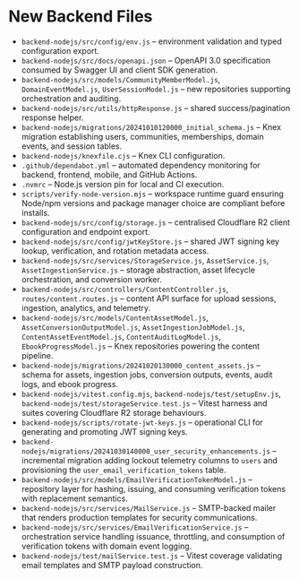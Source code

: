 # New Backend Files

- `backend-nodejs/src/config/env.js` – environment validation and typed configuration export.
- `backend-nodejs/src/docs/openapi.json` – OpenAPI 3.0 specification consumed by Swagger UI and client SDK generation.
- `backend-nodejs/src/models/CommunityMemberModel.js`, `DomainEventModel.js`, `UserSessionModel.js` – new repositories supporting orchestration and auditing.
- `backend-nodejs/src/utils/httpResponse.js` – shared success/pagination response helper.
- `backend-nodejs/migrations/20241010120000_initial_schema.js` – Knex migration establishing users, communities, memberships, domain events, and session tables.
- `backend-nodejs/knexfile.cjs` – Knex CLI configuration.
- `.github/dependabot.yml` – automated dependency monitoring for backend, frontend, mobile, and GitHub Actions.
- `.nvmrc` – Node.js version pin for local and CI execution.
- `scripts/verify-node-version.mjs` – workspace runtime guard ensuring Node/npm versions and package manager choice are compliant before installs.
- `backend-nodejs/src/config/storage.js` – centralised Cloudflare R2 client configuration and endpoint export.
- `backend-nodejs/src/config/jwtKeyStore.js` – shared JWT signing key lookup, verification, and rotation metadata access.
- `backend-nodejs/src/services/StorageService.js`, `AssetService.js`, `AssetIngestionService.js` – storage abstraction, asset lifecycle orchestration, and conversion worker.
- `backend-nodejs/src/controllers/ContentController.js`, `routes/content.routes.js` – content API surface for upload sessions, ingestion, analytics, and telemetry.
- `backend-nodejs/src/models/ContentAssetModel.js`, `AssetConversionOutputModel.js`, `AssetIngestionJobModel.js`, `ContentAssetEventModel.js`, `ContentAuditLogModel.js`, `EbookProgressModel.js` – Knex repositories powering the content pipeline.
- `backend-nodejs/migrations/20241020130000_content_assets.js` – schema for assets, ingestion jobs, conversion outputs, events, audit logs, and ebook progress.
- `backend-nodejs/vitest.config.mjs`, `backend-nodejs/test/setupEnv.js`, `backend-nodejs/test/storageService.test.js` – Vitest harness and suites covering Cloudflare R2 storage behaviours.
- `backend-nodejs/scripts/rotate-jwt-keys.js` – operational CLI for generating and promoting JWT signing keys.
- `backend-nodejs/migrations/20241030140000_user_security_enhancements.js` – incremental migration adding lockout telemetry columns to `users` and provisioning the `user_email_verification_tokens` table.
- `backend-nodejs/src/models/EmailVerificationTokenModel.js` – repository layer for hashing, issuing, and consuming verification tokens with replacement semantics.
- `backend-nodejs/src/services/MailService.js` – SMTP-backed mailer that renders production templates for security communications.
- `backend-nodejs/src/services/EmailVerificationService.js` – orchestration service handling issuance, throttling, and consumption of verification tokens with domain event logging.
- `backend-nodejs/test/mailService.test.js` – Vitest coverage validating email templates and SMTP payload construction.
